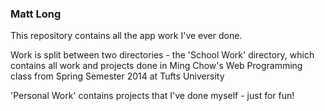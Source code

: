 ### Matt Long ###

This repository contains all the app work I've ever done.

Work is split between two directories - the 'School Work' directory,
which contains all work and projects done in Ming Chow's Web Programming
class from Spring Semester 2014 at Tufts University

'Personal Work' contains projects that I've done myself - just for fun!